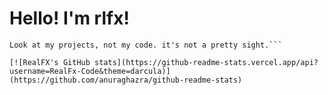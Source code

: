 # Hello! I'm rlfx!
```You've arrived here with the intention of looking at my code...
Look at my projects, not my code. it's not a pretty sight.```
 
[![RealFX's GitHub stats](https://github-readme-stats.vercel.app/api?username=RealFx-Code&theme=darcula)](https://github.com/anuraghazra/github-readme-stats)
